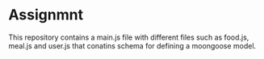 # Assignmnt
This repository contains a main.js file with different files such as food.js, meal.js and user.js that conatins schema for defining a moongoose model.
